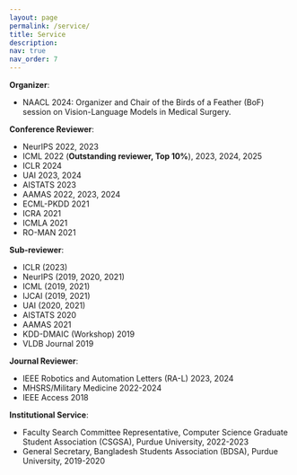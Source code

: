 ```yaml
---
layout: page
permalink: /service/
title: Service
description:
nav: true
nav_order: 7
---
```


**Organizer**: 
  - NAACL 2024: Organizer and Chair of the Birds of a Feather (BoF) session on Vision-Language Models in Medical Surgery.
  
**Conference Reviewer**:
  - NeurIPS 2022, 2023
  - ICML 2022 (**Outstanding reviewer, Top 10%**), 2023, 2024, 2025
  - ICLR 2024
  - UAI 2023, 2024
  - AISTATS 2023
  - AAMAS 2022, 2023, 2024
  - ECML-PKDD 2021
  - ICRA 2021
  - ICMLA 2021
  - RO-MAN 2021
  
**Sub-reviewer**: 
  - ICLR (2023)
  - NeurIPS (2019, 2020, 2021)
  - ICML (2019, 2021)
  - IJCAI (2019, 2021)
  - UAI (2020, 2021)
  - AISTATS 2020
  - AAMAS 2021
  - KDD-DMAIC (Workshop) 2019
  - VLDB Journal 2019
  
**Journal Reviewer**: 
  - IEEE Robotics and Automation Letters (RA-L) 2023, 2024
  - MHSRS/Military Medicine 2022-2024
  - IEEE Access 2018
  
**Institutional Service**: 
  - Faculty Search Committee Representative, Computer Science Graduate Student Association (CSGSA), Purdue University, 2022-2023
  - General Secretary, Bangladesh Students Association (BDSA), Purdue University, 2019-2020
